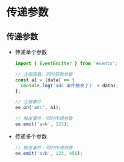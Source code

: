 # 传递参数

## 传递参数

*   传递单个参数

    ```javascript
    import { EventEmitter } from 'events';

    // 注册函数，同时获取参数
    const a1 = (data) => {
      console.log('adc 事件触发了1' + data);
    };

    // 注册事件
    ee.on('adc', a1);

    // 触发事件：同时传递参数
    ee.emit('avb', 123);
    ```

*   传递多个参数

    ```javascript
    // 触发事件：同时传递参数
    ee.emit('avb', 123, 456);
    ```
